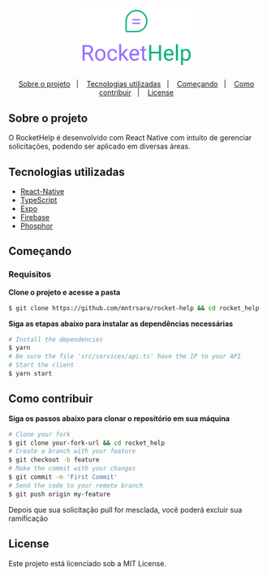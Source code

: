 <h1 align="center">
    <img alt="TodoList" title="TodoList" src="./rocket_help/src/assets/logo_primary.svg" width="220px" />
</h1>

<p align="center">
  <a href="#-about-the-project">Sobre o projeto</a>&nbsp;&nbsp;&nbsp;|&nbsp;&nbsp;&nbsp;
  <a href="#-technologies">Tecnologias utilizadas</a>&nbsp;&nbsp;&nbsp;|&nbsp;&nbsp;&nbsp;
  <a href="#-getting-started">Começando</a>&nbsp;&nbsp;&nbsp;|&nbsp;&nbsp;&nbsp;
  <a href="#-how-to-contribute">Como contribuir</a>&nbsp;&nbsp;&nbsp;|&nbsp;&nbsp;&nbsp;
  <a href="#-license">License</a>
</p>
<h2 >
	Sobre o projeto
</h2>

<p>O RocketHelp é desenvolvido com React Native com intuito de gerenciar solicitações, podendo ser aplicado em diversas áreas. </p>

## Tecnologias utilizadas

- [React-Native](https://reactnative.dev)
- [TypeScript](https://www.typescriptlang.org/)
- [Expo](https://expo.dev)
- [Firebase ](https://tailwindui.com)
- [Phosphor](https://phosphoricons.com)

## Começando

### Requisitos

**Clone o projeto e acesse a pasta**

```bash
$ git clone https://github.com/mntrsara/rocket-help && cd rocket_help
```

**Siga as etapas abaixo para instalar as dependências necessárias**

```bash
# Install the dependencies
$ yarn
# Be sure the file 'src/services/api.ts' have the IP to your API
# Start the client
$ yarn start
```

## Como contribuir

**Siga os passos abaixo para clonar o repositório em sua máquina**

```bash
# Clone your fork
$ git clone your-fork-url && cd rocket_help
# Create a branch with your feature
$ git checkout -b feature
# Make the commit with your changes
$ git commit -m 'First Commit'
# Send the code to your remote branch
$ git push origin my-feature
```

Depois que sua solicitação pull for mesclada, você poderá excluir sua ramificação

## License

Este projeto está licenciado sob a MIT License.